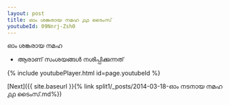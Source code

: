 ```yaml
---
layout: post
title: ഓം ശങ്കരായ നമഹ ൧൧ ടൈംസ്
youtubeId: 09Nnrj-Zsh0
---
```

 
 
 ഓം ശങ്കരായ നമഹ 
 
 -  ആരാണ് സംശയങ്ങൾ നശിപ്പിക്കുന്നത് 
 
  
 
  
 
 
 
 
 
 


{% include youtubePlayer.html id=page.youtubeId %}
 
[Next]({{ site.baseurl }}{% link  split1/_posts/2014-03-18-ഓം നടനായ നമഹ ൧൧ ടൈംസ്.md%})
 
